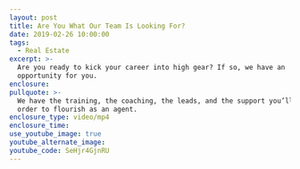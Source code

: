 ```yaml
---
layout: post
title: Are You What Our Team Is Looking For?
date: 2019-02-26 10:00:00
tags:
  - Real Estate
excerpt: >-
  Are you ready to kick your career into high gear? If so, we have an
  opportunity for you.
enclosure:
pullquote: >-
  We have the training, the coaching, the leads, and the support you’ll need in
  order to flourish as an agent.
enclosure_type: video/mp4
enclosure_time:
use_youtube_image: true
youtube_alternate_image:
youtube_code: SeHjr4GjnRU
---
```

